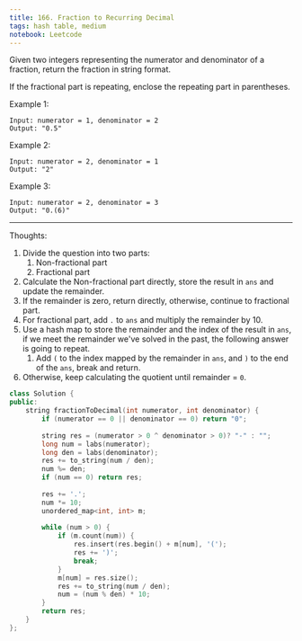 ```yaml
---
title: 166. Fraction to Recurring Decimal
tags: hash table, medium
notebook: Leetcode
---
```



Given two integers representing the numerator and denominator of a fraction, return the fraction in string format.

If the fractional part is repeating, enclose the repeating part in parentheses.

Example 1:
```
Input: numerator = 1, denominator = 2
Output: "0.5"
```
Example 2:
```
Input: numerator = 2, denominator = 1
Output: "2"
```
Example 3:
```
Input: numerator = 2, denominator = 3
Output: "0.(6)"
```

----------
Thoughts:
1. Divide the question into two parts:
   1. Non-fractional part
   2. Fractional part 
2. Calculate the Non-fractional part directly, store the result in `ans` and update the remainder.
3. If the remainder is zero, return directly, otherwise, continue to fractional part.
4. For fractional part, add `.` to `ans` and multiply the remainder by 10.
5. Use a hash map to store the remainder and the index of the result in `ans`, if we meet the remainder we've solved in the past, the following answer is going to repeat.
   1. Add `(` to the index mapped by the remainder in `ans`, and `)` to the end of the `ans`, break and return.
6. Otherwise, keep calculating the quotient until remainder = `0`.

```c++
class Solution {
public:
    string fractionToDecimal(int numerator, int denominator) {
        if (numerator == 0 || denominator == 0) return "0";
        
        string res = (numerator > 0 ^ denominator > 0)? "-" : "";
        long num = labs(numerator);
        long den = labs(denominator);
        res += to_string(num / den);
        num %= den;
        if (num == 0) return res;
        
        res += '.';
        num *= 10;
        unordered_map<int, int> m;
        
        while (num > 0) {
            if (m.count(num)) {
                res.insert(res.begin() + m[num], '(');
                res += ')';
                break;
            }
            m[num] = res.size();
            res += to_string(num / den);
            num = (num % den) * 10;
        }
        return res;
    }
};
```